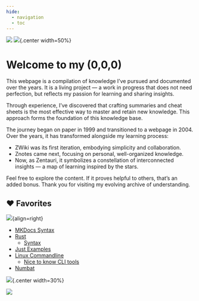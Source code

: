 ```yaml
---
hide:
  - navigation
  - toc
---
```

![](https://tianji.zahno.dev/telemetry/clnzoxcy10001vy2ohi4obbi0/cm7hhbopo003iru04cgt92vmk.gif)
![](img/logo.svg){.center width=50%}

# Welcome to my (0,0,0)


This webpage is a compilation of knowledge I’ve pursued and documented over the years. It is a living project — a work in progress that does not need perfection, but reflects my passion for learning and sharing insights.

Through experience, I’ve discovered that crafting summaries and cheat sheets is the most effective way to master and retain new knowledge. This approach forms the foundation of this knowledge base.

The journey began on paper in 1999 and transitioned to a webpage in 2004. Over the years, it has transformed alongside my learning process:

- ZWiki was its first iteration, embodying simplicity and collaboration.
- Znotes came next, focusing on personal, well-organized knowledge.
- Now, as Zentauri, it symbolizes a constellation of interconnected insights — a map of learning inspired by the stars.

Feel free to explore the content. If it proves helpful to others, that’s an added bonus. Thank you for visiting my evolving archive of understanding.

## :heart: Favorites

![](img/avatar/purple-tentacle-2.svg){align=right}

- [MKDocs Syntax](multimedia/writing/md/mkdocs/cheatsheet.md)
- [Rust](coding/rust/index.md)
    - [Syntax](coding/rust/syntax.md)
- [Just Examples](tools/just/examples.md)
- [Linux Commandline](os/linux/commandline/cheatsheet.md)
    - [Nice to know CLI tools](os/linux/commandline/nicetoknow.md)
- [Numbat](tools/numbat/cheatsheet.md)

![](img/vulcan-sallute-constellation.svg){.center width=30%}

![](https://tianji.zahno.dev/telemetry/clnzoxcy10001vy2ohi4obbi0/cm7hhbopo003iru04cgt92vmk/badge.svg)
